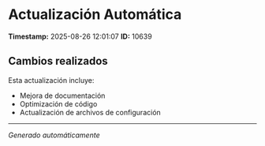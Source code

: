 # Actualización Automática

**Timestamp:** 2025-08-26 12:01:07
**ID:** 10639

## Cambios realizados

Esta actualización incluye:
- Mejora de documentación
- Optimización de código
- Actualización de archivos de configuración

---
*Generado automáticamente*
